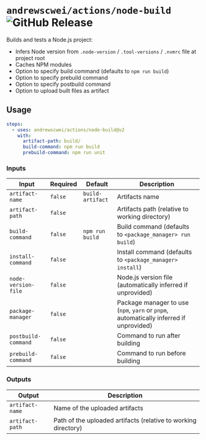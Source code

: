 # `andrewscwei/actions/node-build` ![GitHub Release](https://img.shields.io/github/v/release/andrewscwei/actions?label=latest)

Builds and tests a Node.js project:

- Infers Node version from `.node-version` / `.tool-versions` / `.nvmrc` file at project root
- Caches NPM modules
- Option to specify build command (defaults to `npm run build`)
- Option to specify prebuild command
- Option to specify postbuild command
- Option to upload built files as artifact

## Usage

```yml
steps:
  - uses: andrewscwei/actions/node-build@v2
    with:
      artifact-path: build/
      build-command: npm run build
      prebuild-command: npm run unit
```

### Inputs

| Input | Required | Default | Description |
| ----- | -------- | ------- | ----------- |
| `artifact-name` | `false` | `build-artifact` | Artifacts name |
| `artifact-path` | `false` | | Artifacts path (relative to working directory) |
| `build-command` | `false` | `npm run build` | Build command (defaults to `<package_manager> run build`) |
| `install-command` | `false` | | Install command (defaults to `<package_manager> install`) |
| `node-version-file` | `false` | | Node.js version file (automatically inferred if unprovided) |
| `package-manager` | `false` | | Package manager to use (`npm`, `yarn` or `pnpm`, automatically inferred if unprovided) |
| `postbuild-command` | `false` | | Command to run after building |
| `prebuild-command` | `false` | | Command to run before building |

### Outputs

| Output | Description |
| ------ | ----------- |
| `artifact-name` | Name of the uploaded artifacts |
| `artifact-path` | Path of the uploaded artifacts (relative to working directory) |
